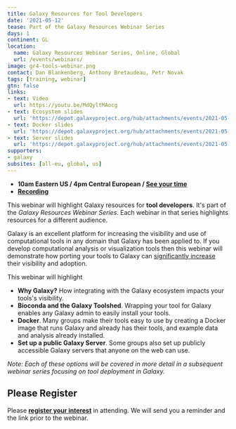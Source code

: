 ```yaml
---
title: Galaxy Resources for Tool Developers
date: '2021-05-12'
tease: Part of the Galaxy Resources Webinar Series
days: 1
continent: GL
location:
  name: Galaxy Resources Webinar Series, Online, Global
  url: /events/webinars/
image: gr4-tools-webinar.png
contact: Dan Blankenberg, Anthony Bretaudeau, Petr Novak
tags: [training, webinar]
gtn: false
links:
- text: Video
  url: https://youtu.be/MdQyltMAocg
- text: Ecosystem slides
  url: 'https://depot.galaxyproject.org/hub/attachments/events/2021-05-gr4-tool-devs/gr4-tool-devs-ecosystem.pdf '
- text: Docker slides
  url: 'https://depot.galaxyproject.org/hub/attachments/events/2021-05-gr4-tool-devs/gr4-tool-devs-docker.pdf '
- text: Server slides
  url: 'https://depot.galaxyproject.org/hub/attachments/events/2021-05-gr4-tool-devs/gr4-tool-devs-server.pdf '
supporters:
- galaxy
subsites: [all-eu, global, us]
---
```


* **10am Eastern US / 4pm Central European / [See your time](https://www.timeanddate.com/worldclock/fixedtime.html?msg=Galaxy+Resources+for+Tool+Developers+Webinar&iso=20210512T10&p1=419&ah=1)**
* **[Recording](https://youtu.be/MdQyltMAocg)**

This webinar will highlight Galaxy resources for **tool developers**.  It's part of the *Galaxy Resources Webinar Series*.  Each webinar in that series highlights resources for a different audience.

Galaxy is an excellent platform for increasing the visibility and use of computational tools in any domain that Galaxy has been applied to.  If you develop computational analysis or visualization tools then this webinar will demonstrate how porting your tools to Galaxy can [significantly increase](https://doi.org/10.1101/2020.11.16.385211) their visibility and adoption.

This webinar will highlight

* **Why Galaxy?**  How integrating with the Galaxy ecosystem impacts your tools's visibility.
* **Bioconda and the Galaxy Toolshed**.  Wrapping your tool for Galaxy enables any Galaxy admin to easily install your tools.
* **Docker**.  Many groups make their tools easy to use by creating a Docker image that runs Galaxy and already has their tools, and example data and analysis already installed.
* **Set up a public Galaxy Server**.  Some groups also set up publicly accessible Galaxy servers that anyone on the web can use.

*Note: Each of these options will be covered in more detail in a subsequent webinar series focusing on tool deployment in Galaxy.*

## Please Register

Please **[register your interest](https://docs.google.com/forms/d/e/1FAIpQLSeFkWEiUrJtB47smJGiVGdYZArfqHR0X6HlvLc1m7IMssdVLw/viewform)** in attending. We will send you a reminder and the link prior to the webinar.
